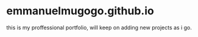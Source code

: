 # emmanuelmugogo.github.io

this is my proffessional portfolio, will keep on adding new projects as i go.
